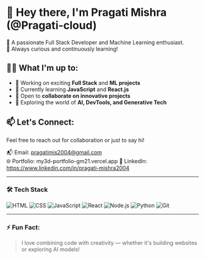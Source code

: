 # 👋 Hey there, I'm Pragati Mishra (@Pragati-cloud)

🚀 A passionate Full Stack Developer and Machine Learning enthusiast.<br>
🎯 Always curious and continuously learning!

## 👩‍💻 What I'm up to:
- 🔧 Working on exciting **Full Stack** and **ML projects**
- 🌱 Currently learning **JavaScript** and **React.js**
- 🤝 Open to **collaborate on innovative projects**
- 🧠 Exploring the world of **AI, DevTools, and Generative Tech**

## 📫 Let's Connect:
Feel free to reach out for collaboration or just to say hi!

📬 Email: [pragatimis2004@gmail.com](mailto:pragatimis2004@gmail.com)  
🌐 Portfolio: my3d-portfolio-gm21.vercel.app
💼 LinkedIn: https://www.linkedin.com/in/pragati-mishra2004

---

### 🛠️ Tech Stack
![HTML](https://img.shields.io/badge/HTML5-E34F26?style=flat&logo=html5&logoColor=white)
![CSS](https://img.shields.io/badge/CSS3-1572B6?style=flat&logo=css3&logoColor=white)
![JavaScript](https://img.shields.io/badge/JavaScript-F7DF1E?style=flat&logo=javascript&logoColor=black)
![React](https://img.shields.io/badge/React-20232A?style=flat&logo=react&logoColor=61DAFB)
![Node.js](https://img.shields.io/badge/Node.js-339933?style=flat&logo=node.js&logoColor=white)
![Python](https://img.shields.io/badge/Python-3776AB?style=flat&logo=python&logoColor=white)
![Git](https://img.shields.io/badge/Git-F05032?style=flat&logo=git&logoColor=white)

---

### ⚡ Fun Fact:
> I love combining code with creativity — whether it's building websites or exploring AI models!

